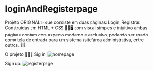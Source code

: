 # loginAndRegisterpage
Projeto ORIGINAL✨ que consiste em duas páginas: Login, Registrar. Construidas em HTML + CSS 👨‍💻🖥 
com visual simples e intuitivo ambas páginas contam com aspecto moderno e exclusivo, podendo ser usado como tela
de entrada para um sistema /site/área administrativa, entre outros. 🐱‍👤


O projeto 👩‍💻🙌
Sig in:
![homepage](https://user-images.githubusercontent.com/70527896/151428357-c9e89d28-c2a0-468f-8567-35cf4712937c.png)

Sign up:
![registerpage](https://user-images.githubusercontent.com/70527896/151428954-8407322d-41c8-44e9-9c26-46998910a06b.png)

